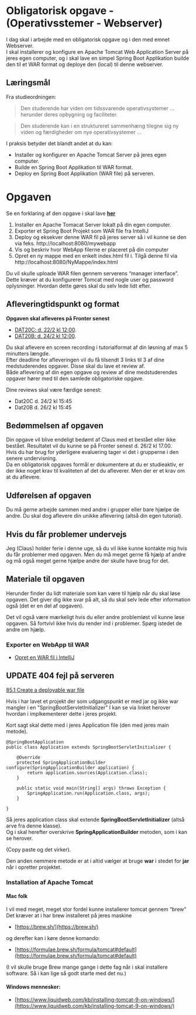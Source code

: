 <!-- JS use if these pages are used as githubpages. can be deleted if used elsewhere -->
<script src="https://code.jquery.com/jquery-3.2.1.min.js"></script>
<script src="script.js"></script>


# Obligatorisk opgave - (Operativsstemer - Webserver)

I dag skal i arbejde med en obligatorisk opgave og i den med emnet Webserver.    
I skal installerer og konfigure en Apache Tomcat Web Application Server på jeres egen computer, og i skal lave en simpel Spring Boot Applikation builde den til et WAR format og deploye den (local) til denne webserver.   

## Læringsmål
Fra studieordningen:
> Den studerende har viden om tidssvarende operativsystemer ... herunder deres opbygning og faciliteter.

> Den studerende kan i en struktureret sammenhæng tilegne sig ny viden og færdigheder om nye operativsystemer ...

I praksis betyder det blandt andet at du kan:

* Installer og konfigurer en Apache Tomcat Server på jeres egen computer.
* Builde en Spring Boot Applikation til WAR format. 
* Deploy en Spring Boot Applikation (WAR file) på serveren.

# Opgaven
Se en forklaring af den opgave i skal lave **[her](https://www.youtube.com/watch?v=P3ORc9dazoQ&feature=youtu.be)**

1. Installer en Apache Tomacat Server lokalt på din egen computer.
2. Exporter et Spring Boot Projekt som WAR file fra IntelliJ
3. Deploy og eksekver denne WAR fil på jeres server så i vil kunne se den via feks. http://localhost:8080/mywebapp
4. Vis og beskriv hvor WebApp filerne er placeret på din computer
5. Opret en ny mappe med en enkelt index.html fil i. Tilgå denne fil via http://localhost:8080/NyMappe/index.html 
 
Du vil skulle uploade WAR filen gennem serverens “manager interface”. Dette kræver at du konfigurerer Tomcat med nogle user og password oplysninger. Hvordan dette gøres skal du selv lede lidt efter. 

## Afleveringtidspunkt og format

**Opgaven skal afleveres på Fronter senest**
 
* [DAT20C: d. 22/2 kl 12:00](https://kea-fronter.itslearning.com/LearningToolElement/ViewLearningToolElement.aspx?LearningToolElementId=841743).
* [DAT20B: d. 24/2 kl 12:00](https://kea-fronter.itslearning.com/LearningToolElement/ViewLearningToolElement.aspx?LearningToolElementId=840895).

Du skal aflevere en screen recording i tutorialformat af din løsning af max 5 minutters længde.      
Efter deadline for afleveringen vil du få tilsendt 3 links til 3 af dine medstuderendes opgaver. Disse skal du lave et review af.     
Både aflevering af din egen opgave og review af dine medstuderendes opgaver hører med til den samlede obligatoriske opgave.     

Dine reviews skal være færdige senest:
 
* Dat20C d. 24/2 kl 15:45 
* Dat20B d. 26/2 kl 15:45     

## Bedømmelsen af opgaven
Din opgave vil blive endeligt bedømt af Claus med et bestået eller ikke bestået. Resultatet vil du kunne se på Fronter senest d. 26/2 kl 17.00.    
Hvis du har brug for yderligere evaluering tager vi det i grupperne i den senere undervisning.     
Da en obligatorisk opgaves formål er dokumentere at du er studieaktiv, er der ikke noget krav til kvaliteten af det du afleverer. Men der er et krav om at du aflevere.     
 
## Udførelsen af opgaven 
Du må gerne arbejde sammen med andre i grupper eller bare hjælpe de andre. Du skal dog aflevere din unikke aflevering (altså din egen tutorial). 

## Hvis du får problemer undervejs
Jeg (Claus) holder ferie i denne uge, så du vil ikke kunne kontakte mig hvis du får problemer med opgaven. Men du må meget gerne få hjælp af andre og må også meget gerne hjælpe andre der skulle have brug for det.  

## Materiale til opgaven
Herunder finder du lidt materiale som kan være til hjælp når du skal løse opgaven. Det giver dig ikke svar på alt, så du skal selv lede efter information også (det er en del af opgaven).

Det vil også være mærkeligt hvis du eller andre problemløst vil kunne løse opgaven. Så fortvivl ikke hvis du render ind i problemer. Spørg istedet de andre om hjælp. 

### Exporter en WebApp til WAR
* [Opret en WAR fil i IntelliJ](https://youtu.be/4JIntOdoCEI)

## UPDATE 404 fejl på serveren
[85.1 Create a deployable war file](https://docs.spring.io/spring-boot/docs/1.5.6.RELEASE/reference/htmlsingle/#howto-create-a-deployable-war-file)

Hvis i har lavet et projekt der som udgangspunkt er med jar og ikke war mangler i en "SpringBootServletInitializer"
I kan se via linket herover hvordan i implkementerer dette i jeres projekt.

Kort sagt skal dette med i jeres Application file (den med jeres main metode).

````
@SpringBootApplication
public class Application extends SpringBootServletInitializer {

    @Override
    protected SpringApplicationBuilder configure(SpringApplicationBuilder application) {
        return application.sources(Application.class);
    }

    public static void main(String[] args) throws Exception {
        SpringApplication.run(Application.class, args);
    }

}

````

Så jeres application class skal extende **SpringBootServletInitializer** (altså arve fra denne klasse).    
Og i skal herefter overskrive  **SpringApplicationBuilder** metoden, som i kan se herover.

(Copy paste og det virker).

Den anden nemmere metode er at i altid vælger at bruge **war** i stedet for **jar** når i opretter projektet. 


### Installation af Apache Tomcat

#### Mac folk

I vil med meget, meget stor fordel kunne installerer tomcat gennem “brew”
Det kræver at i har brew installeret på jeres maskine

* [https://brew.sh/](https://brew.sh/)

og derefter kan i køre denne komando: 

* [https://formulae.brew.sh/formula/tomcat#default](https://formulae.brew.sh/formula/tomcat#default) 

(I vil skulle bruge Brew mange gange i dette fag når i skal installere software. Så i kan lige så godt starte med det nu.) 

#### Windows mennesker:

* [https://www.liquidweb.com/kb/installing-tomcat-9-on-windows/](https://www.liquidweb.com/kb/installing-tomcat-9-on-windows/) 




